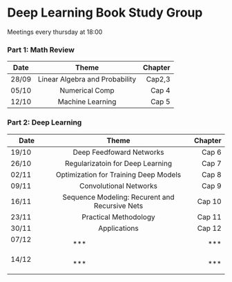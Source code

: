 # Deep Learning Book Study Group

Meetings every thursday at 18:00

### Part 1: Math Review

| Date          | Theme         | Chapter  |
| ------------- |:-------------:| -----:|
| 28/09         | Linear Algebra and Probability  | Cap2,3 |
| 05/10         | Numerical Comp                  |   Cap 4 |
| 12/10         | Machine Learning                |   Cap 5 |


### Part 2: Deep Learning

| Date          | Theme         | Chapter  |
| ------------- |:-------------:| -----:|
| 19/10         | Deep Feedfoward Networks                       |   Cap 6  |
| 26/10         | Regularizatoin for Deep Learning               |   Cap 7  |
| 02/11         | Optimization for Training Deep Models          |   Cap 8  |
| 09/11         | Convolutional Networks                         |   Cap 9  |
| 16/11         | Sequence Modeling: Recurent and Recursive Nets |   Cap 10 |
| 23/11         | Practical Methodology                          |   Cap 11 |
| 30/11         | Applications                                   |   Cap 12 |
| 07/12         |  ***                                           |   ***    |
| 14/12         |  ***                                           |   ***    |
